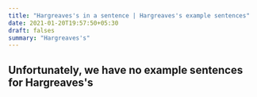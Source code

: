```yaml
---
title: "Hargreaves's in a sentence | Hargreaves's example sentences"
date: 2021-01-20T19:57:50+05:30
draft: falses
summary: "Hargreaves's"
---
```

## Unfortunately, we have no example sentences for Hargreaves's                 
